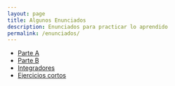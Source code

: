 ```yaml
---
layout: page
title: Algunos Enunciados
description: Enunciados para practicar lo aprendido
permalink: /enunciados/
---
```

- [Parte A]({{site.baseurl}}/enunciados/parte-a)
- [Parte B]({{site.baseurl}}/enunciados/parte-b)
- [Integradores]({{site.baseurl}}/enunciados/integradores)
- [Ejercicios cortos]({{site.baseurl}}/ejercicios)